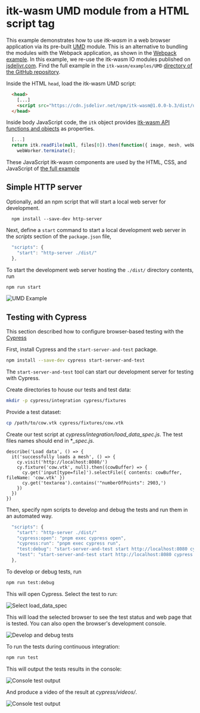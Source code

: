# itk-wasm UMD module from a HTML script tag

This example demonstrates how to use *itk-wasm* in a web browser application via its pre-built [UMD](https://github.com/umdjs/umd) module. This is an alternative to bundling the modules with the Webpack application, as shown in the [Webpack example](./webpack). In this example, we re-use the itk-wasm IO modules published on [jsdelivr.com](https://jsdelivr.com). Find the full example in the `itk-wasm/examples/UMD` [directory of the GitHub repository](https://github.com/InsightSoftwareConsortium/ITK-Wasm/tree/main/examples/UMD).

Inside the HTML `head`, load the itk-wasm UMD script:

```html
  <head>
    [...]
    <script src="https://cdn.jsdelivr.net/npm/itk-wasm@1.0.0-b.3/dist/umd/itk-wasm.min.js"></script>
  </head>
```

Inside body JavaScript code, the `itk` object provides [itk-wasm API functions and objects](/typescript/index) as properties.

```js
  [...]
  return itk.readFile(null, files[0]).then(function({ image, mesh, webWorker }) {
    webWorker.terminate();
```

These JavaScript itk-wasm components are used by the HTML, CSS, and JavaScript of [the full example](https://github.com/InsightSoftwareConsortium/ITK-Wasm/blob/main/examples/UMD/dist/index.html)

## Simple HTTP server

Optionally, add an npm script that will start a local web server for development.

```
  npm install --save-dev http-server
```

Next, define a `start` command to start a local development web server in the *scripts* section of the `package.json` file,

```js
  "scripts": {
    "start": "http-server ./dist/"
  },
```

To start the development web server hosting the `./dist/` directory contents, run

```sh
npm run start
```

![UMD Example](/_static/umd/umd_example.gif)

## Testing with Cypress

This section described how to configure browser-based testing with the [Cypress](https://www.cypress.io/)

First, install Cypress and the `start-server-and-test` package.

```sh
npm install --save-dev cypress start-server-and-test
```

The `start-server-and-test` tool can start our development server for testing with Cypress.

Create directories to house our tests and test data:

```sh
mkdir -p cypress/integration cypress/fixtures
```

Provide a test dataset:

```sh
cp /path/to/cow.vtk cypress/fixtures/cow.vtk
```

Create our test script at *cypress/integration/load_data_spec.js*. The test files names should end in **_spec.js*.

```
describe('Load data', () => {
  it('successfully loads a mesh', () => {
    cy.visit('http://localhost:8080/')
    cy.fixture('cow.vtk', null).then((cowBuffer) => {
      cy.get('input[type=file]').selectFile({ contents: cowBuffer, fileName: 'cow.vtk' })
      cy.get('textarea').contains('"numberOfPoints": 2903,')
    })
  })
})
```

Then, specify npm scripts to develop and debug the tests and run them in an automated way.

```js
  "scripts": {
    "start": "http-server ./dist/"
    "cypress:open": "pnpm exec cypress open",
    "cypress:run": "pnpm exec cypress run",
    "test:debug": "start-server-and-test start http://localhost:8080 cypress:open",
    "test": "start-server-and-test start http://localhost:8080 cypress:run"
  },
```

To develop or debug tests, run

```sh
npm run test:debug
```

This will open Cypress. Select the test to run:


![Select load_data_spec](/_static/umd/umd_select_load_data_spec.png)

This will load the selected browser to see the test status and web page that is tested.  You can also open the browser's development console.

![Develop and debug tests](/_static/umd/umd_test_debug.png)

To run the tests during continuous integration:

```sh
npm run test
```

This will output the tests results in the console:

![Console test output](/_static/umd/umd_run_tests.png)

And produce a video of the result at *cypress/videos/*.

![Console test output](/_static/umd/umd_cypress_video.gif)
